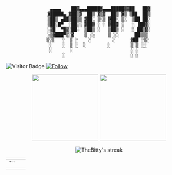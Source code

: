 <div align="center">
 
```
 ▄▄▄▄    ██▓▄▄▄█████▓▄▄▄█████▓▓██   ██▓
▓█████▄ ▓██▒▓  ██▒ ▓▒▓  ██▒ ▓▒ ▒██  ██▒
▒██▒ ▄██▒██▒▒ ▓██░ ▒░▒ ▓██░ ▒░  ▒██ ██░
▒██░█▀  ░██░░ ▓██▓ ░ ░ ▓██▓ ░   ░ ▐██▓░
░▓█  ▀█▓░██░  ▒██▒ ░   ▒██▒ ░   ░ ██▒▓░
░▒▓███▀▒░▓    ▒ ░░     ▒ ░░      ██▒▒▒ 
▒░▒   ░  ▒ ░    ░        ░      ▓██ ░▒░ 
 ░    ░  ▒ ░  ░        ░        ▒ ▒ ░░  
 ░       ░                      ░ ░     
      ░                         ░ ░     
```
</div>

![Visitor Badge](https://visitor-badge.laobi.icu/badge?page_id=TheBitty.TheBitty)
[![Follow](https://img.shields.io/github/followers/TheBitty?label=Follow&style=social)](https://github.com/TheBitty)

<!-- GitHub Stats Section -->
<p align="center">
  <img height="180em" src="https://github-readme-stats.vercel.app/api?username=TheBitty&show_icons=true&theme=radical&include_all_commits=true&count_private=true"/>
  <img height="180em" src="https://github-readme-stats.vercel.app/api/top-langs/?username=TheBitty&layout=compact&langs_count=7&theme=radical"/>
</p>

<!-- GitHub Streak Stats -->
<p align="center">
  <img src="https://github-readme-streak-stats.herokuapp.com/?user=TheBitty&theme=radical" alt="TheBitty's streak"/>
</p>

<table border="0">
<tr>
<td width="60%">
```
